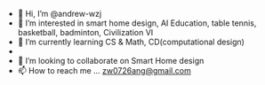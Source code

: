 - 👋 Hi, I’m @andrew-wzj
- 👀 I’m interested in smart home design, AI Education, table tennis, basketball, badminton, Civilization VI
- 🌱 I’m currently learning CS & Math, CD(computational design)
- 
- 💞️ I’m looking to collaborate on Smart Home design 
- 📫 How to reach me ... zw0726ang@gmail.com

<!---
andrew-wzj/andrew-wzj is a ✨ special ✨ repository because its `README.md` (this file) appears on your GitHub profile.
You can click the Preview link to take a look at your changes.
--->
